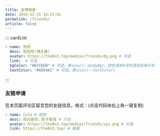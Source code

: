 ```yaml
---
title: 友情链接
date: 2019-12-25 14:27:01
permalink: /friends/
article: false
---
```


<!--
普通卡片列表容器，可用于友情链接、项目推荐、古诗词展示等。
cardList 后面可跟随一个数字表示每行最多显示多少个，选值范围1~4，默认3。在小屏时会根据屏幕宽度减少每行显示数量。
-->

::: cardList

```yaml
- name: 狗哥
  desc: 哈哈哈(博主编)
  avatar: https://the0n3.top/medias/friends/dg.png # 可选
  link:  # 可选
  bgColor: "#87CEEB" # 可选，默认var(--bodyBg)。颜色值有#号时请添加单引号
  textColor: "#6854A1" # 可选，默认var(--textColor)
```

:::

### 友链申请

在本页面评论区留言您的友链信息，格式：(点击代码块右上角一键复制)

```yaml
- name: Cola # 昵称
  desc: 阳光是你，影子是我 # 介绍
  avatar: https://the0n3.top/medias/friends/syz.png # 头像
  link: https://the0n3.top/ # 链接
```
